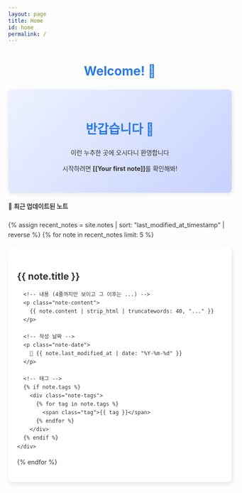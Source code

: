 ```yaml
---
layout: page
title: Home
id: home
permalink: /
---
```


# Welcome! 🌱

<div class="welcome-card">
  <h1>반갑습니다 👋</h1>
  <p>이런 누추한 곳에 오시다니 환영합니다</p>
  <p>시작하려면 <strong>[[Your first note]]</strong>를 확인해봐!</p>
</div>

<strong>📌 최근 업데이트된 노트</strong>

<div class="recent-notes">
  {% assign recent_notes = site.notes | sort: "last_modified_at_timestamp" | reverse %}
  {% for note in recent_notes limit: 5 %}
    <div class="note-card">
      <!-- 제목 -->
      <h2 class="note-title">
        <a href="{{ site.baseurl }}{{ note.url }}">{{ note.title }}</a>
      </h2>

      <!-- 내용 (4줄까지만 보이고 그 이후는 ...) -->
      <p class="note-content">
        {{ note.content | strip_html | truncatewords: 40, "..." }}
      </p>

      <!-- 작성 날짜 -->
      <p class="note-date">
        📅 {{ note.last_modified_at | date: "%Y-%m-%d" }}
      </p>

      <!-- 태그 -->
      {% if note.tags %}
        <div class="note-tags">
          {% for tag in note.tags %}
            <span class="tag">{{ tag }}</span>
          {% endfor %}
        </div>
      {% endif %}
    </div>

{% endfor %}

</div>

<style>
  /* 기본 스타일 */
  body {
    font-family: 'Inter', sans-serif;
    background-color: #fdfdfd;
    color: #333;
    line-height: 1.6;
    padding: 20px;
  }

  h1 {
    color: #2a7ae2;
    text-align: center;
  }

  /* 환영 메시지 카드 */
  .welcome-card {
    background: linear-gradient(135deg, #eef2ff, #c7d2fe);
    padding: 2em;
    border-radius: 8px;
    text-align: center;
    box-shadow: 2px 2px 10px rgba(0, 0, 0, 0.1);
    margin-bottom: 20px;
  }

  /* 최근 노트 리스트 */
  .recent-notes {
    margin-top: 20px;
    display: flex;
    flex-wrap: wrap;
    gap: 16px;
    justify-content: center;
  }

  .note-card {
    background: #ffffff;
    padding: 20px;
    border-radius: 10px;
    box-shadow: 2px 4px 10px rgba(0, 0, 0, 0.1);
    transition: transform 0.2s ease-in-out;
    width: 100%;
    max-width: 500px;
  }

  .note-card:hover {
    transform: scale(1.02);
  }

  /* 제목 스타일 */
  .note-title {
    font-size: 1.5em;
    font-weight: bold;
    margin-bottom: 10px;
  }

  .note-title a {
    text-decoration: none;
    color: #333;
  }

  .note-title a:hover {
    color: #007bff;
  }

  /* 내용 스타일 (4줄 이후 ... 표시) */
  .note-content {
    font-size: 1em;
    color: #555;
    line-height: 1.5;
    max-height: 6em;
    overflow: hidden;
    display: -webkit-box;
    -webkit-line-clamp: 4;
    -webkit-box-orient: vertical;
    text-overflow: ellipsis;
    margin-bottom: 10px;
  }

  /* 날짜 스타일 */
  .note-date {
    font-size: 0.9em;
    color: #888;
    margin-bottom: 10px;
  }

  /* 태그 스타일 */
  .note-tags {
    margin-top: 10px;
  }

  .tag {
    display: inline-block;
    background: #007bff;
    color: #fff;
    padding: 5px 10px;
    font-size: 0.8em;
    border-radius: 5px;
    margin-right: 5px;
  }
</style>
